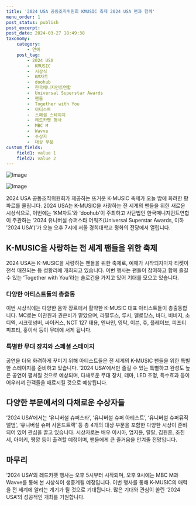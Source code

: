 ```yaml
---
title: '2024 USA 공동조직위원회 KMUSIC 축제 2024 USA 팬과 함께'
menu_order: 1
post_status: publish
post_excerpt: 
post_date: 2024-03-27 18:49:38
taxonomy:
    category:
        - 연예
    post_tag:
        - 2024 USA
        -  KMUSIC
        -  시상식
        -  KM차트
        -  doohub
        -  한국매니지먼트연합
        -  Universal Superstar Awards
        -  팬들
        -  Together with You
        -  아티스트
        -  스페셜 스테이지
        -  레드카펫 행사
        -  MBC M
        -  Wavve
        -  수상자
        -  대상 부문
custom_fields:
    field1: value 1
    field2: value 2
---
```


![Image](https://ssl.pstatic.net/mimgnews/image/144/2024/03/27/0000951683_001_20240327074901230.png?type=w540)

![Image](https://mimgnews.pstatic.net/image/144/2024/03/27/0000951683_002_20240327074901292.png?type=w540)

2024 USA 공동조직위원회가 제공하는 뜨거운 K-MUSIC 축제가 오늘 밤에 화려한 팡파르를 울립니다. 2024 USA는 K-MUSIC을 사랑하는 전 세계의 팬들을 위한 새로운 시상식으로, 이번에는 ‘KM차트’와 ‘doohub’이 주최하고 사단법인 한국매니지먼트연합이 주관하는 ‘2024 유니버설 슈퍼스타 어워즈(Universal Superstar Awards, 이하 '2024 USA')’가 오늘 오후 7시에 서울 경희대학교 평화의 전당에서 열립니다.
## K-MUSIC을 사랑하는 전 세계 팬들을 위한 축제
2024 USA는 K-MUSIC을 사랑하는 팬들을 위한 축제로, 예매가 시작되자마자 티켓이 전석 매진되는 등 성황리에 개최되고 있습니다. 이번 행사는 팬들이 참여하고 함께 즐길 수 있는 ‘Together with You’라는 슬로건을 가지고 있어 기대를 모으고 있습니다.
### 다양한 아티스트들의 총출동
이번 시상식에는 다양한 음악 장르에서 활약한 K-MUSIC 대표 아티스트들이 총출동합니다. MC로는 이찬원과 권은비가 맡았으며, 라필루스, 루시, 멜로망스, 바다, 비비지, 소디엑, 시크릿넘버, 싸이커스, NCT 127 태용, 엔싸인, 영탁, 이븐, 츄, 플레이브, 피프티피프티, 홍이삭 등이 무대에 서게 됩니다.
### 특별한 무대 장치와 스페셜 스테이지
공연을 더욱 화려하게 꾸미기 위해 아티스트들은 전 세계의 K-MUSIC 팬들을 위한 특별한 스테이지를 준비하고 있습니다. ‘2024 USA’에서만 즐길 수 있는 특별하고 완성도 높은 공연이 펼쳐질 것으로 예상되며, 다채로운 무대 장치, 테마, LED 조명, 특수효과 등이 어우러져 관객들을 매료시킬 것으로 예상됩니다.
## 다양한 부문에서의 다채로운 수상자들
‘2024 USA’에서는 ‘유니버설 슈퍼스타’, ‘유니버설 슈퍼 아티스트’, ‘유니버설 슈퍼뮤직앨범’, ‘유니버설 슈퍼 사운드트랙’ 등 총 4개의 대상 부문을 포함한 다양한 시상이 준비되어 있어 관심을 끌고 있습니다. 시상자로는 배우 이시아, 엄지윤, 랄랄, 김원훈, 조진세, 아이키, 땡깡 등이 출격할 예정이며, 팬들에게 큰 즐거움을 안겨줄 전망입니다.
## 마무리
‘2024 USA’의 레드카펫 행사는 오후 5시부터 시작되며, 오후 9시에는 MBC M과 Wavve를 통해 본 시상식이 생중계될 예정입니다. 이번 행사를 통해 K-MUSIC의 매력을 전 세계에 알리는 계기가 될 것으로 기대됩니다. 많은 기대와 관심이 쏠린 ‘2024 USA’의 성공적인 개최를 기원합니다.
